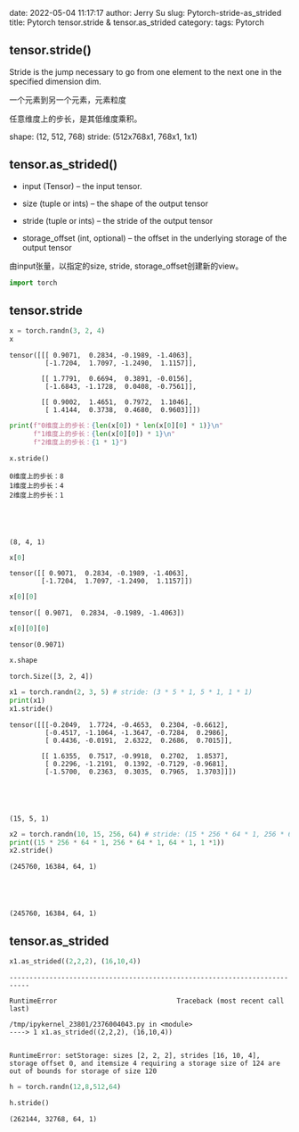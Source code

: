 date: 2022-05-04 11:17:17
author: Jerry Su
slug: Pytorch-stride-as_strided
title: Pytorch tensor.stride & tensor.as_strided
category: 
tags: Pytorch

## tensor.stride()

Stride is the jump necessary to go from one element to the next one in the specified dimension dim. 

一个元素到另一个元素，元素粒度

任意维度上的步长，是其低维度乘积。

shape: (12, 512, 768) stride: (512x768x1, 768x1, 1x1)

## tensor.as_strided()

- input (Tensor) – the input tensor.

- size (tuple or ints) – the shape of the output tensor

- stride (tuple or ints) – the stride of the output tensor

- storage_offset (int, optional) – the offset in the underlying storage of the output tensor

由input张量，以指定的size, stride, storage_offset创建新的view。


```python
import torch
```

## tensor.stride


```python
x = torch.randn(3, 2, 4)
x
```




    tensor([[[ 0.9071,  0.2834, -0.1989, -1.4063],
             [-1.7204,  1.7097, -1.2490,  1.1157]],
    
            [[ 1.7791,  0.6694,  0.3891, -0.0156],
             [-1.6843, -1.1728,  0.0408, -0.7561]],
    
            [[ 0.9002,  1.4651,  0.7972,  1.1046],
             [ 1.4144,  0.3738,  0.4680,  0.9603]]])




```python
print(f"0维度上的步长：{len(x[0]) * len(x[0][0] * 1)}\n"
      f"1维度上的步长：{len(x[0][0]) * 1}\n"
      f"2维度上的步长：{1 * 1}")

x.stride()
```

    0维度上的步长：8
    1维度上的步长：4
    2维度上的步长：1





    (8, 4, 1)




```python
x[0]
```




    tensor([[ 0.9071,  0.2834, -0.1989, -1.4063],
            [-1.7204,  1.7097, -1.2490,  1.1157]])




```python
x[0][0]
```




    tensor([ 0.9071,  0.2834, -0.1989, -1.4063])




```python
x[0][0][0]
```




    tensor(0.9071)




```python
x.shape
```




    torch.Size([3, 2, 4])




```python
x1 = torch.randn(2, 3, 5) # stride: (3 * 5 * 1, 5 * 1, 1 * 1)
print(x1)
x1.stride()
```

    tensor([[[-0.2049,  1.7724, -0.4653,  0.2304, -0.6612],
             [-0.4517, -1.1064, -1.3647, -0.7284,  0.2986],
             [ 0.4436, -0.0191,  2.6322,  0.2686,  0.7015]],
    
            [[ 1.6355,  0.7517, -0.9918,  0.2702,  1.8537],
             [ 0.2296, -1.2191,  0.1392, -0.7129, -0.9681],
             [-1.5700,  0.2363,  0.3035,  0.7965,  1.3703]]])





    (15, 5, 1)




```python
x2 = torch.randn(10, 15, 256, 64) # stride: (15 * 256 * 64 * 1, 256 * 64 * 1, 64 * 1, 1 *1)
print((15 * 256 * 64 * 1, 256 * 64 * 1, 64 * 1, 1 *1))
x2.stride()
```

    (245760, 16384, 64, 1)





    (245760, 16384, 64, 1)



## tensor.as_strided


```python
x1.as_strided((2,2,2), (16,10,4))
```


    ---------------------------------------------------------------------------

    RuntimeError                              Traceback (most recent call last)

    /tmp/ipykernel_23801/2376004043.py in <module>
    ----> 1 x1.as_strided((2,2,2), (16,10,4))
    

    RuntimeError: setStorage: sizes [2, 2, 2], strides [16, 10, 4], storage offset 0, and itemsize 4 requiring a storage size of 124 are out of bounds for storage of size 120



```python
h = torch.randn(12,8,512,64)
```


```python
h.stride()
```




    (262144, 32768, 64, 1)




```python

```
